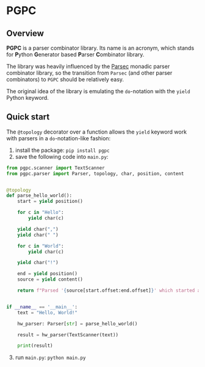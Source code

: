 # PGPC

## Overview

**PGPC** is a parser combinator library. Its name is an acronym, which stands for **P**ython **G**enerator based **P**arser **C**ombinator library.

The library was heavily influenced by the [Parsec](https://github.com/haskell/parsec) monadic parser combinator library,
so the transition from `Parsec` (and other parser combinators) to `PGPC` should be relatively easy.

The original idea of the library is emulating the `do`-notation with the `yield` Python keyword.

## Quick start

The `@topology` decorator over a function allows the `yield` keyword work with parsers in a `do`-notation-like fashion:

1. install the package: `pip install pgpc`
1. save the following code into `main.py`:
```python
from pgpc.scanner import TextScanner
from pgpc.parser import Parser, topology, char, position, content


@topology
def parse_hello_world():
    start = yield position()

    for c in "Hello":
        yield char(c)

    yield char(",")
    yield char(" ")

    for c in "World":
        yield char(c)

    yield char("!")

    end = yield position()
    source = yield content()

    return f"Parsed '{source[start.offset:end.offset]}' which started at {start} and ended at {end}"


if __name__ == '__main__':
    text = "Hello, World!"

    hw_parser: Parser[str] = parse_hello_world()

    result = hw_parser(TextScanner(text))

    print(result)
```
3. run `main.py`: `python main.py`
